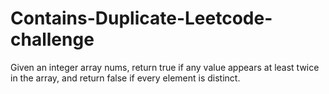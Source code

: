 # Contains-Duplicate-Leetcode-challenge
Given an integer array nums, return true if any value appears at least twice in the array, and return false if every element is distinct.

<h1></h1>
